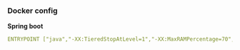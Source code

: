 ### Docker config


**Spring boot**   

```yml
ENTRYPOINT ["java","-XX:TieredStopAtLevel=1","-XX:MaxRAMPercentage=70","-XX:+UseZGC","-XX:+UseDynamicNumberOfGCThreads","-Xss512k","-XX:SoftMaxHeapSize=64m","-Xmx128m","-XX:ZUncommitDelay=30","-Dspring.main.lazy-initialization=true","","org.springframework.boot.loader.JarLauncher"]
```

